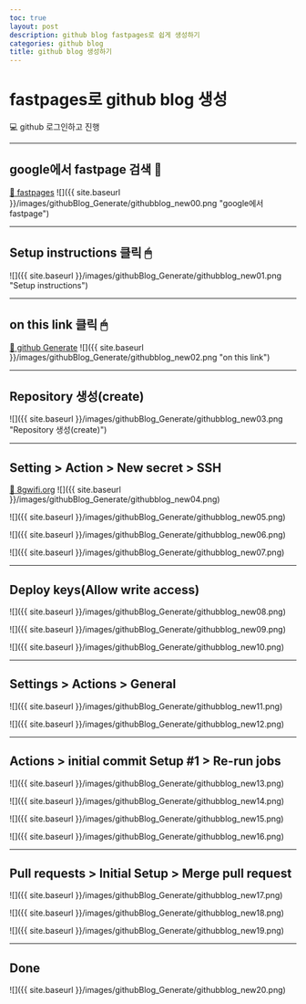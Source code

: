 ```yaml
---
toc: true
layout: post
description: github blog fastpages로 쉽게 생성하기
categories: github blog
title: github blog 생성하기
---
```





# fastpages로 github blog 생성

💻 github 로그인하고 진행




---

## google에서 fastpage 검색 🔎
[🔗 fastpages](https://github.com/fastai/fastpages)
![]({{ site.baseurl }}/images/githubBlog_Generate/githubblog_new00.png "google에서 fastpage")

---

## Setup instructions 클릭 🖱
![]({{ site.baseurl }}/images/githubBlog_Generate/githubblog_new01.png "Setup instructions")

---

## on this link 클릭 🖱
[🔗 github Generate](https://github.com/fastai/fastpages/generate)
![]({{ site.baseurl }}/images/githubBlog_Generate/githubblog_new02.png "on this link")

---

## Repository 생성(create)
![]({{ site.baseurl }}/images/githubBlog_Generate/githubblog_new03.png "Repository 생성(create)")

---

## Setting > Action > New secret > SSH 
[🔗 8gwifi.org](https://8gwifi.org/sshfunctions.jsp)
![]({{ site.baseurl }}/images/githubBlog_Generate/githubblog_new04.png)

![]({{ site.baseurl }}/images/githubBlog_Generate/githubblog_new05.png)

![]({{ site.baseurl }}/images/githubBlog_Generate/githubblog_new06.png)

![]({{ site.baseurl }}/images/githubBlog_Generate/githubblog_new07.png)

---

## Deploy keys(Allow write access)
![]({{ site.baseurl }}/images/githubBlog_Generate/githubblog_new08.png)

![]({{ site.baseurl }}/images/githubBlog_Generate/githubblog_new09.png)

![]({{ site.baseurl }}/images/githubBlog_Generate/githubblog_new10.png)

---

## Settings > Actions > General
![]({{ site.baseurl }}/images/githubBlog_Generate/githubblog_new11.png)

![]({{ site.baseurl }}/images/githubBlog_Generate/githubblog_new12.png)

---

## Actions > initial commit Setup #1 > Re-run jobs
![]({{ site.baseurl }}/images/githubBlog_Generate/githubblog_new13.png)

![]({{ site.baseurl }}/images/githubBlog_Generate/githubblog_new14.png)

![]({{ site.baseurl }}/images/githubBlog_Generate/githubblog_new15.png)

![]({{ site.baseurl }}/images/githubBlog_Generate/githubblog_new16.png)

---

## Pull requests > Initial Setup > Merge pull request 
![]({{ site.baseurl }}/images/githubBlog_Generate/githubblog_new17.png)

![]({{ site.baseurl }}/images/githubBlog_Generate/githubblog_new18.png)

![]({{ site.baseurl }}/images/githubBlog_Generate/githubblog_new19.png)

---

## Done
![]({{ site.baseurl }}/images/githubBlog_Generate/githubblog_new20.png)

